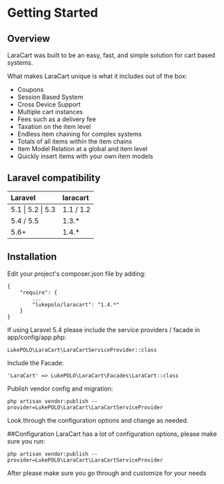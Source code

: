 # Getting Started
 
<a name="overview"></a>
## Overview
LaraCart was built to be an easy, fast, and simple solution for cart based systems.

What makes LaraCart unique is what it includes out of the box:

- Coupons
- Session Based System
- Cross Device Support
- Multiple cart instances
- Fees such as a delivery fee
- Taxation on the item level
- Endless item chaining for complex systems
- Totals of all items within the item chains
- Item Model Relation at a global and item level
- Quickly insert items with your own item models

## Laravel compatibility

| Laravel           | laracart   |
| :---------------- | :--------- |
| 5.1 \| 5.2 \| 5.3 | 1.1 \/ 1.2 |
| 5.4 \/ 5.5        | 1.3.\*     |
| 5.6+              | 1.4.\*     |

<a name="installation"></a>
## Installation
Edit your project's composer.json file by adding:

    {
        "require": {
            ...
            "lukepolo/laracart": "1.4.*"
        }
    }

If using Laravel 5.4 please include the service providers / facade in app/config/app.php:

    LukePOLO\LaraCart\LaraCartServiceProvider::class

Include the Facade:

    'LaraCart' => LukePOLO\LaraCart\Facades\LaraCart::class

Publish vendor config and migration:

    php artisan vendor:publish --provider=LukePOLO\LaraCart\LaraCartServiceProvider
    
Look through the configuration options and change as needed.

<a name="configuration"></a>
##Configuration
LaraCart has a lot of configuration options, please make sure you run:

    php artisan vendor:publish --provider=LukePOLO\LaraCart\LaraCartServiceProvider
    
After please make sure you go through and customize for your needs
